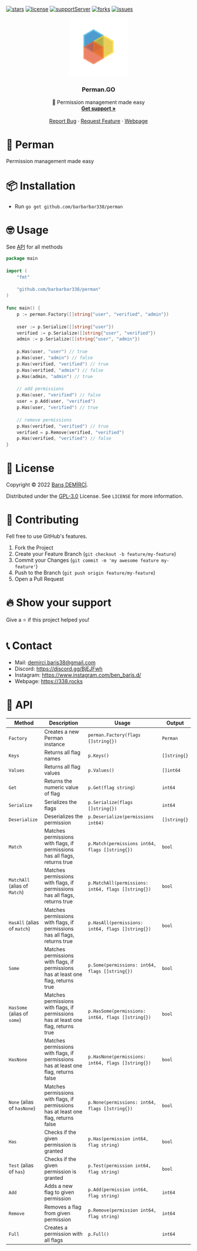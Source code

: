 [![stars](https://img.shields.io/github/stars/barbarbar338/perman?color=yellow&logo=github&style=for-the-badge)](https://github.com/barbarbar338/perman)
[![license](https://img.shields.io/github/license/barbarbar338/perman?logo=github&style=for-the-badge)](https://github.com/barbarbar338/perman)
[![supportServer](https://img.shields.io/discord/711995199945179187?color=7289DA&label=Support&logo=discord&style=for-the-badge)](https://discord.gg/BjEJFwh)
[![forks](https://img.shields.io/github/forks/barbarbar338/perman?color=green&logo=github&style=for-the-badge)](https://github.com/barbarbar338/perman)
[![issues](https://img.shields.io/github/issues/barbarbar338/perman?color=red&logo=github&style=for-the-badge)](https://github.com/barbarbar338/perman)

<p align="center">
  <img src="https://raw.githubusercontent.com/barbarbar338/readme-template/main/icon.png" alt="Logo" width="160" height="160" />
  <h3 align="center">Perman.GO</h3>

  <p align="center">
    🔑 Permission management made easy
    <br />
    <a href="https://discord.gg/BjEJFwh"><strong>Get support »</strong></a>
    <br />
    <br />
    <a href="https://github.com/barbarbar338/perman/issues">Report Bug</a>
    ·
    <a href="https://github.com/barbarbar338/perman/issues">Request Feature</a>
    ·
    <a href="https://338.rocks">Webpage</a>
  </p>
</p>

# 🔑 Perman

Permission management made easy

# 📦 Installation

-   Run `go get github.com/barbarbar338/perman`

# 🤓 Usage

See [API](#-api) for all methods

```go
package main

import (
	"fmt"

	"github.com/barbarbar338/perman"
)

func main() {
    p := perman.Factory([]string{"user", "verified", "admin"})

    user := p.Serialize([]string{"user"})
    verified := p.Serialize([]string{"user", "verified"})
    admin := p.Serialize([]string{"user", "admin"})

    p.Has(user, "user") // true
    p.Has(user, "admin") // false
    p.Has(verified, "verified") // true
    p.Has(verified, "admin") // false
    p.Has(admin, "admin") // true

    // add permissions
    p.Has(user, "verified") // false
    user = p.Add(user, "verified")
    p.Has(user, "verified") // true

    // remove permissions
    p.Has(verified, "verified") // true
    verified = p.Remove(verified, "verified")
    p.Has(verified, "verified") // false
}
```

# 📄 License

Copyright © 2022 [Barış DEMİRCİ](https://github.com/barbarbar338).

Distributed under the [GPL-3.0](https://www.gnu.org/licenses/gpl-3.0.html) License. See `LICENSE` for more information.

# 🧦 Contributing

Fell free to use GitHub's features.

1. Fork the Project
2. Create your Feature Branch (`git checkout -b feature/my-feature`)
3. Commit your Changes (`git commit -m 'my awesome feature my-feature'`)
4. Push to the Branch (`git push origin feature/my-feature`)
5. Open a Pull Request

# 🔥 Show your support

Give a ⭐️ if this project helped you!

# 📞 Contact

-   Mail: demirci.baris38@gmail.com
-   Discord: https://discord.gg/BjEJFwh
-   Instagram: https://www.instagram.com/ben_baris.d/
-   Webpage: https://338.rocks

# 📜 API

| Method                        | Description                                                                         | Usage                                              | Output       |
| ----------------------------- | ----------------------------------------------------------------------------------- | -------------------------------------------------- | ------------ |
| `Factory`                     | Creates a new Perman instance                                                       | `perman.Factory(flags []string{})`                 | `Perman`     |
| `Keys`                        | Returns all flag names                                                              | `p.Keys()`                                         | `[]string{}` |
| `Values`                      | Returns all flag values                                                             | `p.Values()`                                       | `[]int64`    |
| `Get`                         | Returns the numeric value of flag                                                   | `p.Get(flag string)`                               | `int64`      |
| `Serialize`                   | Serializes the flags                                                                | `p.Serialize(flags []string{})`                    | `int64`      |
| `Deserialize`                 | Deserializes the permission                                                         | `p.Deserialize(permissions int64)`                 | `[]string{}` |
| `Match`                       | Matches permissions with flags, if permissions has all flags, returns true          | `p.Match(permissions int64, flags []string{})`     | `bool`       |
| `MatchAll` (alias of `Match`) | Matches permissions with flags, if permissions has all flags, returns true          | `p.MatchAll(permissions: int64, flags []string{})` | `bool`       |
| `HasAll` (alias of `match`)   | Matches permissions with flags, if permissions has all flags, returns true          | `p.HasAll(permissions: int64, flags []string{})`   | `bool`       |
| `Some`                        | Matches permissions with flags, if permissions has at least one flag, returns true  | `p.Some(permissions: int64, flags []string{})`     | `bool`       |
| `HasSome` (alias of `some`)   | Matches permissions with flags, if permissions has at least one flag, returns true  | `p.HasSome(permissions: int64, flags []string{})`  | `bool`       |
| `HasNone`                     | Matches permissions with flags, if permissions has at least one flag, returns false | `p.HasNone(permissions: int64, flags []string{})`  | `bool`       |
| `None` (alias of `hasNone`)   | Matches permissions with flags, if permissions has at least one flag, returns false | `p.None(permissions: int64, flags []string{})`     | `bool`       |
| `Has`                         | Checks if the given permission is granted                                           | `p.Has(permission int64, flag string)`             | `bool`       |
| `Test` (alias of `has`)       | Checks if the given permission is granted                                           | `p.Test(permission int64, flag string)`            | `bool`       |
| `Add`                         | Adds a new flag to given permission                                                 | `p.Add(permission int64, flag string)`             | `int64`      |
| `Remove`                      | Removes a flag from given permission                                                | `p.Remove(permission int64, flag string)`          | `int64`      |
| `Full`                        | Creates a permission with all flags                                                 | `p.Full()`                                         | `int64`      |
